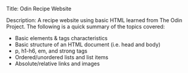 Title: Odin Recipe Website

Description: A recipe website using basic HTML learned from The Odin Project. The following is a quick summary of the topics covered:
- Basic elements & tags characteristics
- Basic structure of an HTML document (i.e. head and body)
- p, h1-h6, em, and strong tags
- Ordered/unordered lists and list items
- Absolute/relative links and images